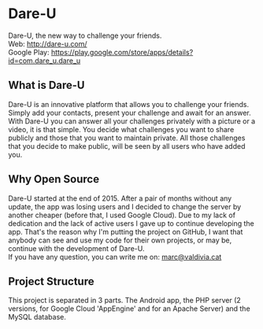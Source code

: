 # Dare-U
Dare-U, the new way to challenge your friends.</br>
Web: http://dare-u.com/ </br>
Google Play: https://play.google.com/store/apps/details?id=com.dare_u.dare_u

## What is Dare-U
Dare-U is an innovative platform that allows you to challenge your friends. Simply add your contacts, present your challenge and await for an answer. With Dare-U you can answer all your challenges privately with a picture or a video, it is that simple. You decide what challenges you want to share publicly and those that you want to maintain private. All those challenges that you decide to make public, will be seen by all users who have added you.

## Why Open Source
Dare-U started at the end of 2015. After a pair of months without any update, the app was losing users and I decided to change the server by another cheaper (before that, I used Google Cloud). Due to my lack of dedication and the lack of active users I gave up to continue developing the app. That's the reason why I'm putting the project on GitHub, I want that anybody can see and use my code for their own projects, or may be, continue with the development of Dare-U.</br>
If you have any question, you can write me on: marc@valdivia.cat

## Project Structure
This project is separated in 3 parts. The Android app, the PHP server (2 versions, for Google Cloud 'AppEngine' and for an Apache Server) and the MySQL database.
